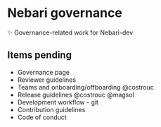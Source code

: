 # Nebari governance

✨ Governance-related work for Nebari-dev

## Items pending

- Governance page
- Reviewer guidelines
- Teams and onboarding/offboarding @costrouc
- Release guidelines @costrouc @magsol
- Development workflow - git
- Contribution guidelines
- Code of conduct

